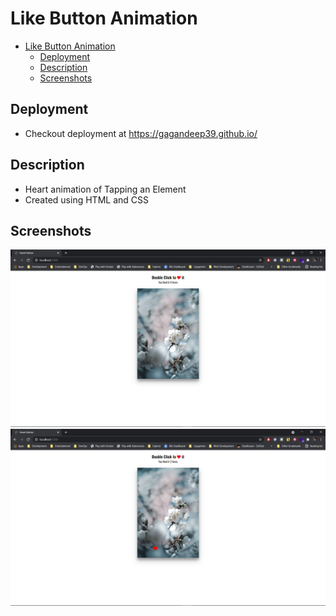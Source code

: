 # Like Button Animation

- [Like Button Animation](#like-button-animation)
  - [Deployment](#deployment)
  - [Description](#description)
  - [Screenshots](#screenshots)

## Deployment

- Checkout deployment at <https://gagandeep39.github.io/>

## Description

- Heart animation of Tapping an Element
- Created using HTML and CSS

## Screenshots

![Screenshot 1](./assets/screenshot_1.png)
![Screenshot 2](./assets/screenshot_2.png)
